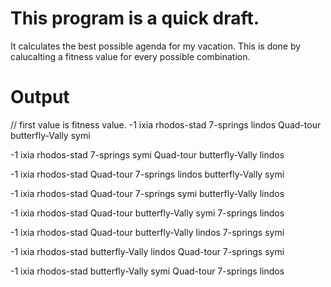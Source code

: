 # This program is a **quick draft**. 

It calculates the best possible agenda for my vacation. This is done by calucalting a fitness value for every possible combination.

# Output
// first value is fitness value.
-1	 ixia rhodos-stad 	7-springs 	lindos		Quad-tour 	butterfly-Vally 	symi

-1	 ixia rhodos-stad 	7-springs 	symi		Quad-tour 	butterfly-Vally 	lindos

-1	 ixia rhodos-stad 	Quad-tour 	7-springs	lindos 		butterfly-Vally 	symi

-1	 ixia rhodos-stad 	Quad-tour 	7-springs	symi 		butterfly-Vally 	lindos

-1	 ixia rhodos-stad 	Quad-tour 	butterfly-Vally symi 		7-springs 		lindos

-1	 ixia rhodos-stad 	Quad-tour 	butterfly-Vally lindos 		7-springs 		symi

-1	 ixia rhodos-stad 	butterfly-Vally lindos 		Quad-tour 	7-springs 		symi

-1	 ixia rhodos-stad 	butterfly-Vally symi 		Quad-tour 	7-springs 		lindos
